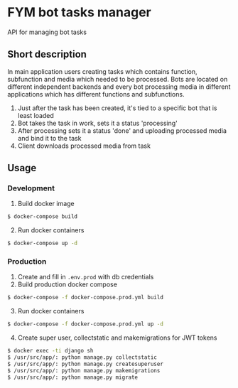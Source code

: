 # FYM bot tasks manager
API for managing bot tasks

## Short description
In main application users creating tasks which contains function, subfunction and media which needed to be processed.
Bots are located on different independent backends and every bot processing media in different applications which
has different functions and subfunctions. 
1. Just after the task has been created, it's tied to a specific bot that is least loaded
2. Bot takes the task in work, sets it a status 'processing'
3. After processing sets it a status 'done' and uploading processed media and bind it to the task
4. Client downloads processed media from task

## Usage

### Development
1. Build docker image
```bash
$ docker-compose build
```
2. Run docker containers
```bash
$ docker-compose up -d
```

### Production
1. Create and fill in `.env.prod` with db credentials
2. Build production docker compose
```bash
$ docker-compose -f docker-compose.prod.yml build
```
3. Run docker containers
```bash
$ docker-compose -f docker-compose.prod.yml up -d
```
4. Create super user, collectstatic and makemigrations for JWT tokens
```bash
$ docker exec -ti django sh
$ /usr/src/app/: python manage.py collectstatic
$ /usr/src/app/: python manage.py createsuperuser
$ /usr/src/app/: python manage.py makemigrations
$ /usr/src/app/: python manage.py migrate
```
